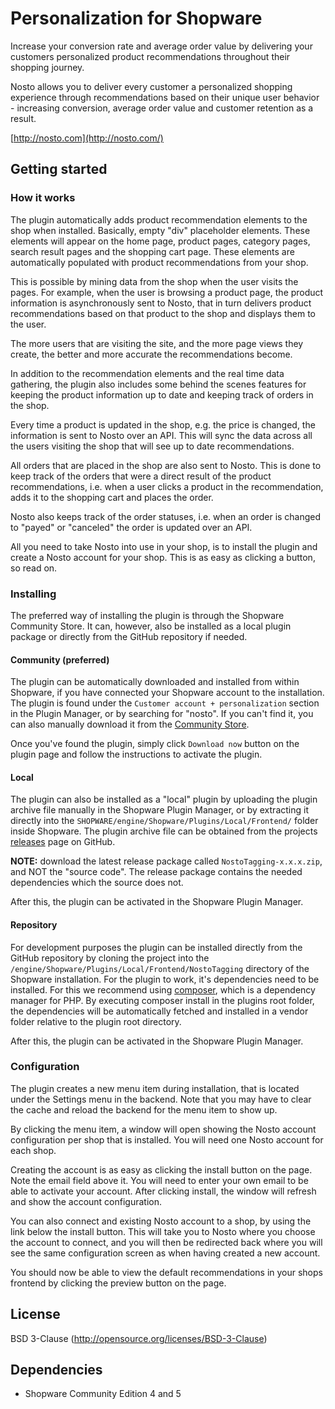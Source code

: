 # Personalization for Shopware

Increase your conversion rate and average order value by delivering your
customers personalized product recommendations throughout their shopping
journey.

Nosto allows you to deliver every customer a personalized shopping experience
through recommendations based on their unique user behavior - increasing
conversion, average order value and customer retention as a result.

[http://nosto.com](http://nosto.com/)

## Getting started

### How it works

The plugin automatically adds product recommendation elements to the shop when
installed. Basically, empty "div" placeholder elements. These elements will
appear on the home page, product pages, category pages, search result pages and
the shopping cart page. These elements are automatically populated with product
recommendations from your shop.

This is possible by mining data from the shop when the user visits the pages.
For example, when the user is browsing a product page, the product information
is asynchronously sent to Nosto, that in turn delivers product recommendations
based on that product to the shop and displays them to the user.

The more users that are visiting the site, and the more page views they create,
the better and more accurate the recommendations become.

In addition to the recommendation elements and the real time data gathering, the
plugin also includes some behind the scenes features for keeping the product
information up to date and keeping track of orders in the shop.

Every time a product is updated in the shop, e.g. the price is changed, the
information is sent to Nosto over an API. This will sync the data across all
the users visiting the shop that will see up to date recommendations.

All orders that are placed in the shop are also sent to Nosto. This is done to
keep track of the orders that were a direct result of the product
recommendations, i.e. when a user clicks a product in the recommendation,
adds it to the shopping cart and places the order.

Nosto also keeps track of the order statuses, i.e. when an order is changed to
"payed" or "canceled" the order is updated over an API.

All you need to take Nosto into use in your shop, is to install the plugin and
create a Nosto account for your shop. This is as easy as clicking a button, so
read on.

### Installing

The preferred way of installing the plugin is through the Shopware Community
Store. It can, however, also be installed as a local plugin package or directly
from the GitHub repository if needed.

#### Community (preferred)

The plugin can be automatically downloaded and installed from within Shopware,
if you have connected your Shopware account to the installation. The plugin is
found under the `Customer account + personalization` section in the Plugin
Manager, or by searching for "nosto". If you can't find it, you can also
manually download it from the
[Community Store](http://store.shopware.com/en/nosto32157561647/nosto-personalization-for-shopware.html).

Once you've found the plugin, simply click `Download now` button on the plugin
page and follow the instructions to activate the plugin.

#### Local

The plugin can also be installed as a "local" plugin by uploading the plugin
archive file manually in the Shopware Plugin Manager, or by extracting it
directly into the `SHOPWARE/engine/Shopware/Plugins/Local/Frontend/` folder
inside Shopware. The plugin archive file can be obtained from the projects
[releases](https://github.com/Nosto/nosto-shopware-plugin/releases) page on
GitHub.

**NOTE:** download the latest release package called `NostoTagging-x.x.x.zip`,
and NOT the "source code". The release package contains the needed dependencies
which the source does not.

After this, the plugin can be activated in the Shopware Plugin Manager.

#### Repository

For development purposes the plugin can be installed directly from the GitHub
repository by cloning the project into the
`/engine/Shopware/Plugins/Local/Frontend/NostoTagging` directory of the Shopware
installation. For the plugin to work, it's dependencies need to be installed.
For this we recommend using [composer](https://getcomposer.org/), which is a
dependency manager for PHP. By executing composer install in the plugins root
folder, the dependencies will be automatically fetched and installed in a vendor
folder relative to the plugin root directory.

After this, the plugin can be activated in the Shopware Plugin Manager.

### Configuration

The plugin creates a new menu item during installation, that is located under
the Settings menu in the backend. Note that you may have to clear the cache and
reload the backend for the menu item to show up.

By clicking the menu item, a window will open showing the Nosto account
configuration per shop that is installed. You will need one Nosto account for
each shop.

Creating the account is as easy as clicking the install button on the page. Note
the email field above it. You will need to enter your own email to be able to
activate your account. After clicking install, the window will refresh and show
the account configuration.

You can also connect and existing Nosto account to a shop, by using the link
below the install button. This will take you to Nosto where you choose the
account to connect, and you will then be redirected back where you will see the
same configuration screen as when having created a new account.

You should now be able to view the default recommendations in your shops
frontend by clicking the preview button on the page.

## License

BSD 3-Clause (http://opensource.org/licenses/BSD-3-Clause)

## Dependencies

* Shopware Community Edition 4 and 5
